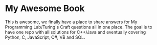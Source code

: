 My Awesome Book
=======

This is awesome, we finally have a place to share answers for My Programming Lab/Turing's Craft questions all in one place. The goal is to have one repo with all solutions for C++/Java and eventually covering Python, C, JavaScript, C#, VB and SQL.